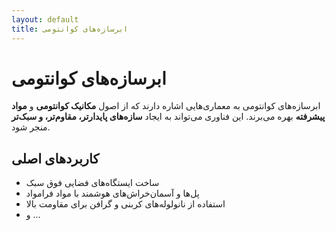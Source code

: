 ```yaml
---
layout: default
title: ابرسازه‌های کوانتومی
---
```

# ابرسازه‌های کوانتومی

ابر‌سازه‌های کوانتومی به معماری‌هایی اشاره دارند که از اصول **مکانیک کوانتومی** و **مواد پیشرفته** بهره می‌برند. این فناوری می‌تواند به ایجاد **سازه‌های پایدارتر، مقاوم‌تر، و سبک‌تر** منجر شود.

## کاربردهای اصلی
- ساخت ایستگاه‌های فضایی فوق سبک  
- پل‌ها و آسمان‌خراش‌های هوشمند با مواد فرامواد  
- استفاده از نانولوله‌های کربنی و گرافن برای مقاومت بالا  
- و ...

